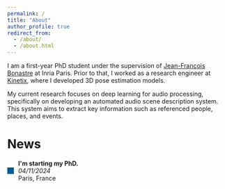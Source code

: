 ```yaml
---
permalink: /
title: "About"
author_profile: true
redirect_from: 
  - /about/
  - /about.html
---
```


I am a first-year PhD student under the supervision of [Jean-François Bonastre](https://scholar.google.com/citations?user=P1-Ar8MAAAAJ&hl=fr) at Inria Paris. Prior to that, I worked as a research engineer at [Kinetix](https://www.kinetix.tech/), where I developed 3D pose estimation models.

My current research focuses on deep learning for audio processing, specifically on developing an automated audio scene description system. This system aims to extract key information such as referenced people, places, and events.


News
======
<div style="display: flex; align-items: center; margin-bottom: 10px;">
  <div style="width: 15px; height: 15px; background-color: #005b96; margin-right: 10px;"></div>
  <div>
    <strong>I'm starting my PhD.</strong><br>
    <em> 04/11/2024</em><br>
    Paris, France
  </div>
</div>
